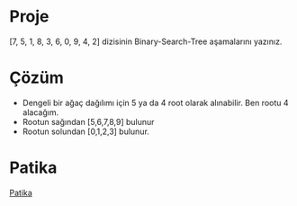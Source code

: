 # Proje
 [7, 5, 1, 8, 3, 6, 0, 9, 4, 2] dizisinin Binary-Search-Tree aşamalarını yazınız.

 # Çözüm

 * Dengeli bir ağaç dağılımı için 5 ya da 4 root olarak alınabilir. Ben rootu 4 alacağım.
 * Rootun sağından [5,6,7,8,9] bulunur
 * Rootun solundan [0,1,2,3] bulunur.

 # Patika
 [Patika](https://patika.dev)